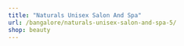 ```yaml
---
title: "Naturals Unisex Salon And Spa"
url: /bangalore/naturals-unisex-salon-and-spa-5/
shop: beauty
---
```

